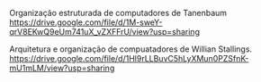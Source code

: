 Organização estruturada de computadores de Tanenbaum
https://drive.google.com/file/d/1M-sweY-qrV8EKwQ9eUm741uX_vZXFFrU/view?usp=sharing

Arquitetura e organização de compuatadores de Willian Stallings.
https://drive.google.com/file/d/1Hl9rLLBuvC5hLyXMun0PZSfnK-mU1mLM/view?usp=sharing
